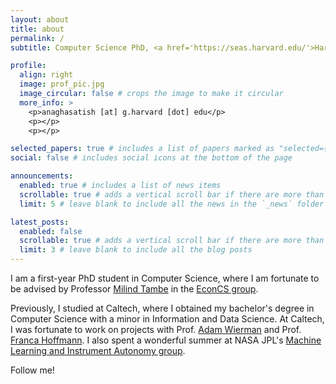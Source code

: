 ```yaml
---
layout: about
title: about
permalink: /
subtitle: Computer Science PhD, <a href='https://seas.harvard.edu/'>Harvard University</a>

profile:
  align: right
  image: prof_pic.jpg
  image_circular: false # crops the image to make it circular
  more_info: >
    <p>anaghasatish [at] g.harvard [dot] edu</p>
    <p></p>
    <p></p>

selected_papers: true # includes a list of papers marked as "selected={true}"
social: false # includes social icons at the bottom of the page

announcements:
  enabled: true # includes a list of news items
  scrollable: true # adds a vertical scroll bar if there are more than 3 news items
  limit: 5 # leave blank to include all the news in the `_news` folder

latest_posts:
  enabled: false
  scrollable: true # adds a vertical scroll bar if there are more than 3 new posts items
  limit: 3 # leave blank to include all the blog posts
---
```


I am a first-year PhD student in Computer Science, where I am fortunate to be advised by Professor [Milind Tambe](https://teamcore.seas.harvard.edu/tambe/) in the [EconCS group](https://econcs.seas.harvard.edu/).

Previously, I studied at Caltech, where I obtained my bachelor's degree in Computer Science with a minor in Information and Data Science. At Caltech, I was fortunate to work on projects with Prof. [Adam Wierman](https://adamwierman.com/) and Prof. [Franca Hoffmann](https://francahoffmann.com/). I also spent a wonderful summer at NASA JPL's [Machine Learning and Instrument Autonomy group](https://ml.jpl.nasa.gov/).

Follow me!
<a href="https://scholar.google.com/citations?user=KGHel6FK3fkC&hl=en&oi=ao" target="_blank" title="Google Scholar">
  <i class="ai ai-google-scholar ai-lg"></i>
</a>
<a href="https://www.linkedin.com/in/anaghasatish548" target="_blank" title="LinkedIn">
<i class="fab fa-linkedin fa-lg"></i>
</a>
<a href="https://www.goodreads.com/user/show/57630921-anagha" target="_blank" title="Goodreads">
<i class="fab fa-goodreads fa-lg"></i>
</a>
